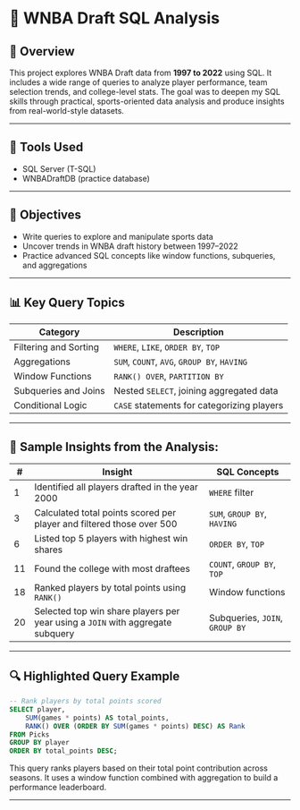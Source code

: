 # 🏀 WNBA Draft SQL Analysis

## 📘 Overview

This project explores WNBA Draft data from **1997 to 2022** using SQL. It includes a wide range of queries to analyze player performance, team selection trends, and college-level stats. The goal was to deepen my SQL skills through practical, sports-oriented data analysis and produce insights from real-world-style datasets.

---

## 🧰 Tools Used

- SQL Server (T-SQL)
- WNBADraftDB (practice database)

---

## 🎯 Objectives

- Write queries to explore and manipulate sports data
- Uncover trends in WNBA draft history between 1997–2022
- Practice advanced SQL concepts like window functions, subqueries, and aggregations

---

## 📊 Key Query Topics

| Category                  | Description                                                                 |
|--------------------------|-----------------------------------------------------------------------------|
| Filtering and Sorting     | `WHERE`, `LIKE`, `ORDER BY`, `TOP`                                         |
| Aggregations              | `SUM`, `COUNT`, `AVG`, `GROUP BY`, `HAVING`                                |
| Window Functions          | `RANK() OVER`, `PARTITION BY`                                              |
| Subqueries and Joins      | Nested `SELECT`, joining aggregated data                                   |
| Conditional Logic         | `CASE` statements for categorizing players                                 |

---

## 📌 Sample Insights from the Analysis:

| #  | Insight                                                                        | SQL Concepts                       |
|----|--------------------------------------------------------------------------------|------------------------------------|
| 1  | Identified all players drafted in the year 2000                                | `WHERE` filter                     |
| 3  | Calculated total points scored per player and filtered those over 500          | `SUM`, `GROUP BY`, `HAVING`        |
| 6  | Listed top 5 players with highest win shares                                   | `ORDER BY`, `TOP`                  |
| 11 | Found the college with most draftees                                           | `COUNT`, `GROUP BY`, `TOP`         |
| 18 | Ranked players by total points using `RANK()`                                  | Window functions                   |
| 20 | Selected top win share players per year using a `JOIN` with aggregate subquery | Subqueries, `JOIN`, `GROUP BY`     |

---

## 🔍 Highlighted Query Example

```sql
-- Rank players by total points scored
SELECT player, 
    SUM(games * points) AS total_points, 
    RANK() OVER (ORDER BY SUM(games * points) DESC) AS Rank
FROM Picks 
GROUP BY player
ORDER BY total_points DESC;
```
This query ranks players based on their total point contribution across seasons. It uses a window function combined with aggregation to build a performance leaderboard.

---
